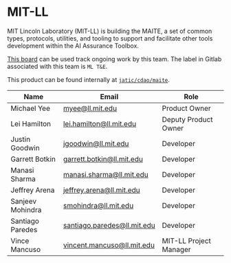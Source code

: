 # MIT-LL

MIT Lincoln Laboratory (MIT-LL) is building the MAITE, a set of common types, protocols, utilities, and tooling to support and facilitate other tools development within the AI Assurance Toolbox.

[This board](https://gitlab.jatic.net/groups/jatic/-/boards/51?label_name[]=ML%20T%26E) can be used track ongoing work by this team. The label in Gitlab associated with this team is `ML T&E`.

This product can be found internally at [`jatic/cdao/maite`](https://gitlab.jatic.net/jatic/cdao/maite).

| Name | Email | Role |
| ---- | ----- | ---- |
| Michael Yee | <myee@ll.mit.edu> | Product Owner |
| Lei Hamilton | <lei.hamilton@ll.mit.edu> | Deputy Product Owner| 
| Justin Goodwin | <jgoodwin@ll.mit.edu> | Developer | 
| Garrett Botkin | <garrett.botkin@ll.mit.edu> | Developer | 
| Manasi Sharma | <manasi.sharma@ll.mit.edu> | Developer |
| Jeffrey Arena | <jeffrey.arena@ll.mit.edu> | Developer | 
| Sanjeev Mohindra | <smohindra@ll.mit.edu> | Developer |
| Santiago Paredes | <santiago.paredes@ll.mit.edu> | Developer |
| Vince Mancuso | <vincent.mancuso@ll.mit.edu> | MIT-LL Project Manager |
